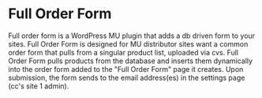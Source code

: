 # Full Order Form
Full order form is a WordPress MU plugin that adds a db driven form to your sites. Full Order Form is designed for MU distributor sites want a common order form that pulls from a singular product list, uploaded via cvs. Full Order Form pulls products from the database and inserts them dynamically into the order form added to the "Full Order Form" page it creates. Upon submission, the form sends to the email address(es) in the settings page (cc's site 1 admin).
